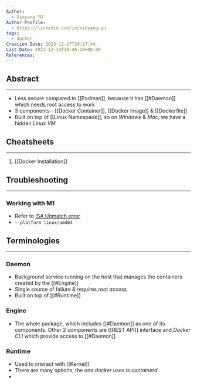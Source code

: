 ```yaml
---
Author:
  - Xinyang YU
Author Profile:
  - https://linkedin.com/in/xinyang-yu
tags:
  - docker
Creation Date: 2023-11-17T20:17:44
Last Date: 2023-12-14T18:46:20+08:00
References: 
---
```

## Abstract
---
- Less secure compared to [[Podman]], because it has [[#Daemon]] which needs root access to work
- 3 components - [[Docker Container]], [[Docker Image]] & [[Dockerfile]]
- Built on top of [[Linux Namespace]], so on *Windows* & *Mac*, we have a hidden *Linux VM*


## Cheatsheets
---
1. [[Docker Installation]]

## Troubleshooting
---
### Working with M1 
- Refer to [ISA Unmatch error](https://stackoverflow.com/questions/66662820/m1-docker-preview-and-keycloak-images-platform-linux-amd64-does-not-match-th)
- `--platform linux/amd64`

## Terminologies 
---
### Daemon
- Background service running on the host that manages the containers created by the [[#Engine]]
- Single source of failure & requires *root access*
- Built on top of [[#Runtime]]
### Engine
- The whole package, which includes [[#Daemon]] as one of its components. Other 2 components are [[REST API]] interface and *Docker CLI* which provide access to [[#Daemon]]
### Runtime 
- Used to interact with [[Kernel]]
- There are many options, the one *docker* uses is *containerd*
- 